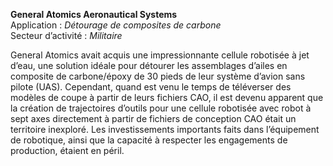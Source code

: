 **General Atomics Aeronautical Systems**
<br />Application : *Détourage de composites de carbone*
<br />Secteur d’activité : *Militaire*

General Atomics avait acquis une impressionnante cellule robotisée à jet d’eau, une solution idéale pour détourer les assemblages d’ailes en composite de carbone/époxy de 30 pieds de leur système d’avion sans pilote (UAS). Cependant, quand est venu le temps de téléverser des modèles de coupe à partir de leurs fichiers CAO, il est devenu apparent que la création de trajectoires d’outils pour une cellule robotisée avec robot à sept axes directement à partir de fichiers de conception CAO était un territoire inexploré. Les investissements importants faits dans l’équipement de robotique, ainsi que la capacité à respecter les engagements de production, étaient en péril.